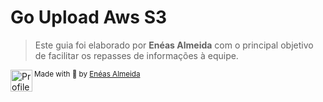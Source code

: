 # Go Upload Aws S3

> Este guia foi elaborado por **Enéas Almeida** com o principal objetivo de facilitar os repasses de informações à equipe.

<div>
  <img align="left" src="https://imgur.com/k8HFd0F.png" width=35 alt="Profile"/>
  <sub>Made with 💙 by <a href="https://github.com/venzel">Enéas Almeida</a></sub>
</div>
